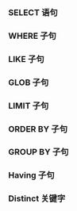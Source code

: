 ### SELECT 语句


### WHERE 子句

### LIKE 子句

### GLOB 子句

### LIMIT 子句

### ORDER BY 子句

### GROUP BY 子句

### Having 子句

### Distinct 关键字
